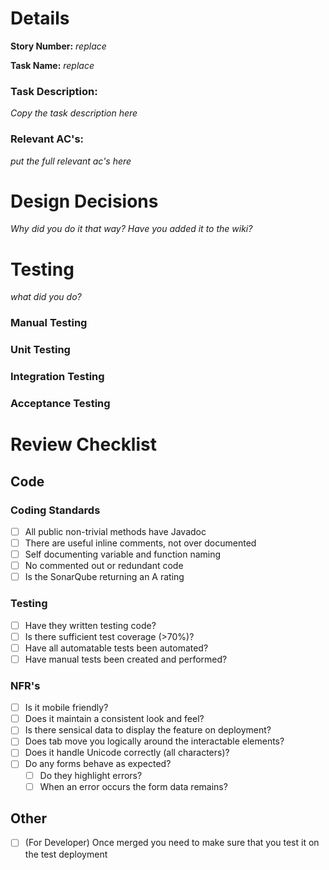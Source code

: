 # Details
**Story Number:** *replace*

**Task Name:** *replace*

<!-- No need to add SonarQube link as it will be linked automatically -->

### Task Description:
*Copy the task description here*

### Relevant AC's:
*put the full relevant ac's here*

# Design Decisions

*Why did you do it that way? Have you added it to the wiki?*

# Testing
*what did you do?*

### Manual Testing

### Unit Testing

### Integration Testing

### Acceptance Testing

# Review Checklist
## Code
### Coding Standards
- [ ] All public non-trivial methods have Javadoc
- [ ] There are useful inline comments, not over documented
- [ ] Self documenting variable and function naming
- [ ] No commented out or redundant code
- [ ] Is the SonarQube returning an A rating

### Testing
- [ ] Have they written testing code?
- [ ] Is there sufficient test coverage (>70%)?
- [ ] Have all automatable tests been automated?
- [ ] Have manual tests been created and performed?

### NFR's
- [ ] Is it mobile friendly?
- [ ] Does it maintain a consistent look and feel?
- [ ] Is there sensical data to display the feature on deployment?
- [ ] Does tab move you logically around the interactable elements?
- [ ] Does it handle Unicode correctly (all characters)?
- [ ] Do any forms behave as expected? 
  - [ ] Do they highlight errors?
  - [ ] When an error occurs the form data remains?
## Other
- [ ] (For Developer) Once merged you need to make sure that you test it on the test deployment
